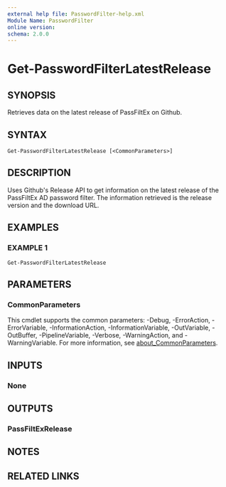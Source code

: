 ```yaml
---
external help file: PasswordFilter-help.xml
Module Name: PasswordFilter
online version:
schema: 2.0.0
---
```


# Get-PasswordFilterLatestRelease

## SYNOPSIS
Retrieves data on the latest release of PassFiltEx on Github.

## SYNTAX

```
Get-PasswordFilterLatestRelease [<CommonParameters>]
```

## DESCRIPTION
Uses Github's Release API to get information on the latest release of the PassFiltEx AD password filter.
The information retrieved is the release version and the download URL.

## EXAMPLES

### EXAMPLE 1
```
Get-PasswordFilterLatestRelease
```

## PARAMETERS

### CommonParameters
This cmdlet supports the common parameters: -Debug, -ErrorAction, -ErrorVariable, -InformationAction, -InformationVariable, -OutVariable, -OutBuffer, -PipelineVariable, -Verbose, -WarningAction, and -WarningVariable. For more information, see [about_CommonParameters](http://go.microsoft.com/fwlink/?LinkID=113216).

## INPUTS

### None
## OUTPUTS

### PassFiltExRelease
## NOTES

## RELATED LINKS
